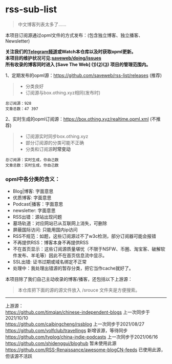 # rss-sub-list

> 中文博客列表太多了......

本项目订阅源通过opml文件的方式发布：(包含独立博客、独立播客、Newsletter)  

**关注我们的[Telegram频道](https://t.me/blogrsslist)或Watch本仓库以及时获取opml更新。**  
**本项目的维护状况可见:[saveweb/doing/issues](https://github.com/saveweb/doing/issues)**  
**所有收录的博客同时进入 [Save The Web] ([1](https://github.com/saveweb))([2](https://saveweb.othing.xyz/))([3](https://t.me/saveweb)) 项目的管理范围内。**  

1、定期发布的opml源：https://github.com/saveweb/rss-list/releases (推荐)
> - 分类良好  
> - 订阅源与box.othing.xyz相同(发布时)  

```
总订阅源：928
文章总数：47 397
```

2、实时生成的opml订阅源：https://box.othing.xyz/realtime.opml.xml (不推荐)
> - 订阅源实时同步box.othing.xyz  
> - 部分订阅源的分类可能不正确  
> - 分类和订阅源**时常变动**  

```
总订阅源：实时生成，你自己数
文章总数：实时生成，你自己数
```

### opml中各分类的含义：

- Blog|博客: 字面意思
- 优质博客: 字面意思
- Podcast|播客：字面意思
- newsletter: 字面意思
- RSS出错：源站出现问题
- 墓场轨道：对应网站已从互联网上消失，可删除
- 屏蔽国际访问: 只能用国内ip访问
- RSS不规范：如题，这些订阅源过不了w3c检测，部分订阅器可能会报错
- 不再提供RSS：博客本身不再提供RSS
- 不在首页显示：这些订阅源质量堪忧（不限于NSFW、币圈、淘宝客、破解软件发布、羊毛等）因此不在首页信息流中显示。
- SSL出错: 证书过期或域名绑定不正常
- 处理中：我处理出错源的暂存分类，把它当作cache就好了。

本项目除了我们自己主动收录的博客/播客，还包括以下上游源：
> 本仓库把下面的源的源文件放入 /srouce 文件夹是方便搜索。

----

上游源：  
https://github.com/timqian/chinese-independent-blogs 上一次同步于2021/10/10  
https://github.com/caibingcheng/rssblog 上一次同步于2021/08/27  
https://github.com/volfclub/travellings 新增该源，等待同步  
https://github.com/typlog/china-indie-podcasts 上一次同步于2021/06/16  
https://github.com/shidenggui/bloghub 暂未使用此源  
https://github.com/RSS-Renaissance/awesome-blogCN-feeds 已使用此源，但该源不活跃  
